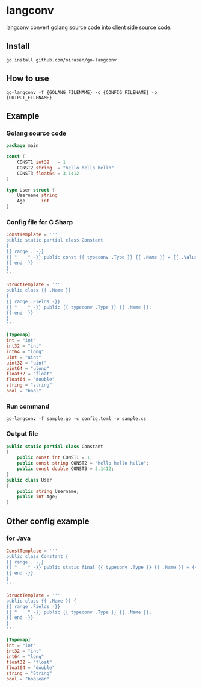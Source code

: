 # langconv

langconv convert golang source code into client side source code.

## Install

```
go install github.com/nirasan/go-langconv
```

## How to use

```
go-langconv -f {GOLANG_FILENAME} -c {CONFIG_FILENAME} -o {OUTPUT_FILENAME}
```

## Example

### Golang source code

```go
package main

const (
	CONST1 int32   = 1
	CONST2 string  = "hello hello hello"
	CONST3 float64 = 3.1412
)

type User struct {
	Username string
	Age      int
}
```

### Config file for C Sharp

```toml
ConstTemplate = '''
public static partial class Constant
{
{{ range . -}}
{{ "    " -}} public const {{ typeconv .Type }} {{ .Name }} = {{ .Value }};
{{ end -}}
}
'''

StructTemplate = '''
public class {{ .Name }}
{
{{ range .Fields -}}
{{ "    " -}} public {{ typeconv .Type }} {{ .Name }};
{{ end -}}
}
'''

[Typemap]
int = "int"
int32 = "int"
int64 = "long"
uint = "uint"
uint32 = "uint"
uint64 = "ulong"
float32 = "float"
float64 = "double"
string = "string"
bool = "bool"
```

### Run command

```
go-langconv -f sample.go -c config.toml -o sample.cs
```

### Output file

```cs
public static partial class Constant
{
    public const int CONST1 = 1;
    public const string CONST2 = "hello hello hello";
    public const double CONST3 = 3.1412;
}
public class User
{
    public string Username;
    public int Age;
}
```

## Other config example

### for Java

```toml
ConstTemplate = '''
public class Constant {
{{ range . -}}
{{ "    " -}} public static final {{ typeconv .Type }} {{ .Name }} = {{ .Value }};
{{ end -}}
}
'''

StructTemplate = '''
public class {{ .Name }} {
{{ range .Fields -}}
{{ "    " -}} public {{ typeconv .Type }} {{ .Name }};
{{ end -}}
}
'''

[Typemap]
int = "int"
int32 = "int"
int64 = "long"
float32 = "float"
float64 = "double"
string = "String"
bool = "boolean"
```
